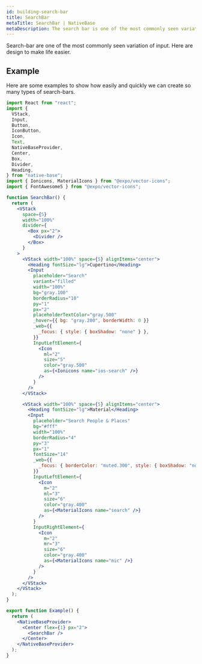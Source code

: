 ```yaml
---
id: building-search-bar
title: SearchBar
metaTitle: SearchBar | NativeBase
metaDescription: The search bar is one of the most commonly seen variations of input. Read the document to find out how to create different types of search bars in NativeBase easily.
---
```


Search-bar are one of the most commonly seen variation of input. Here are design to make life easier.

## Example

Here are some examples to show how easily and quickly we can create so many types of search-bars.

<!--
![https://s3-us-west-2.amazonaws.com/secure.notion-static.com/b4c4662d-8a9c-48a2-817d-000ff8f5f6b6/Screenshot_2021-01-18_at_7.51.08_PM.png](https://s3-us-west-2.amazonaws.com/secure.notion-static.com/b4c4662d-8a9c-48a2-817d-000ff8f5f6b6/Screenshot_2021-01-18_at_7.51.08_PM.png) -->

```jsx isLive
import React from "react";
import {
  VStack,
  Input,
  Button,
  IconButton,
  Icon,
  Text,
  NativeBaseProvider,
  Center,
  Box,
  Divider,
  Heading,
} from "native-base";
import { Ionicons, MaterialIcons } from "@expo/vector-icons";
import { FontAwesome5 } from "@expo/vector-icons";

function SearchBar() {
  return (
    <VStack
      space={5}
      width="100%"
      divider={
        <Box px="2">
          <Divider />
        </Box>
      }
    >
      <VStack width="100%" space={5} alignItems="center">
        <Heading fontSize="lg">Cupertino</Heading>
        <Input
          placeholder="Search"
          variant="filled"
          width="100%"
          bg="gray.100"
          borderRadius="10"
          py="1"
          px="2"
          placeholderTextColor="gray.500"
          _hover={{ bg: "gray.200", borderWidth: 0 }}
          _web={{
            _focus: { style: { boxShadow: "none" } },
          }}
          InputLeftElement={
            <Icon
              ml="2"
              size="5"
              color="gray.500"
              as={<Ionicons name="ios-search" />}
            />
          }
        />
      </VStack>

      <VStack width="100%" space={5} alignItems="center">
        <Heading fontSize="lg">Material</Heading>
        <Input
          placeholder="Search People & Places"
          bg="#fff"
          width="100%"
          borderRadius="4"
          py="3"
          px="1"
          fontSize="14"
          _web={{
            _focus: { borderColor: "muted.300", style: { boxShadow: "none" } },
          }}
          InputLeftElement={
            <Icon
              m="2"
              ml="3"
              size="6"
              color="gray.400"
              as={<MaterialIcons name="search" />}
            />
          }
          InputRightElement={
            <Icon
              m="2"
              mr="3"
              size="6"
              color="gray.400"
              as={<MaterialIcons name="mic" />}
            />
          }
        />
      </VStack>
    </VStack>
  );
}

export function Example() {
  return (
    <NativeBaseProvider>
      <Center flex={1} px="2">
        <SearchBar />
      </Center>
    </NativeBaseProvider>
  );
}
```
